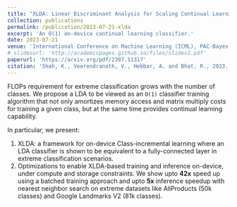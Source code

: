 ```yaml
---
title: "XLDA: Linear Discriminant Analysis for Scaling Continual Learning to Extreme Classification at the Edge"
collection: publications
permalink: /publication/2023-07-21-xlda
excerpt: 'An O(1) on-device continual learning classifier.'
date: 2023-07-21
venue: 'International Conference on Machine Learning (ICML), PAC-Bayes Workshop'
# slidesurl: 'http://academicpages.github.io/files/slides1.pdf'
paperurl: 'https://arxiv.org/pdf/2307.11317'
citation: 'Shah, K., Veerendranath, V., Hebbar, A. and Bhat, R., 2023. XLDA: Linear Discriminant Analysis for Scaling Continual Learning to Extreme Classification at the Edge. arXiv preprint arXiv:2307.11317.'
---
```


FLOPs requirement for extreme classification grows with the number of classes. We propose a LDA to be viewed as an `O(1)` classifier training algorithm that not only amortizes memory access and matrix multiply costs for training a given class, but at the same time provides continual learning capability.

In particular, we present:
1. XLDA: a framework for on-device Class-incremental learning where an LDA classifier is shown to be equivalent to a fully-connected layer in extreme classification scenarios.
2. Optimizations to enable XLDA-based training and inference on-device, under compute and storage constraints. We show upto **42x** speed up using a batched training approach and upto **5x** inference speedup with nearest neighbor search on extreme datasets like AliProducts (50k classes) and Google Landmarks V2 (81k classes).